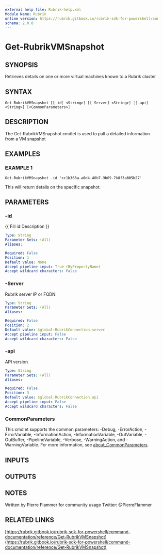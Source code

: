 ```yaml
---
external help file: Rubrik-help.xml
Module Name: Rubrik
online version: https://rubrik.gitbook.io/rubrik-sdk-for-powershell/command-documentation/reference/Get-RubrikVMSnapshot
schema: 2.0.0
---
```


# Get-RubrikVMSnapshot

## SYNOPSIS
Retrieves details on one or more virtual machines known to a Rubrik cluster

## SYNTAX

```
Get-RubrikVMSnapshot [[-id] <String>] [[-Server] <String>] [[-api] <String>] [<CommonParameters>]
```

## DESCRIPTION
The Get-RubrikVMSnapshot cmdlet is used to pull a detailed information from a VM snapshot

## EXAMPLES

### EXAMPLE 1
```
Get-RubrikVMSnapshot -id 'cc1b363a-a0d4-40b7-9b09-7b8f3a805b27'
```

This will return details on the specific snapshot.

## PARAMETERS

### -id
{{ Fill id Description }}

```yaml
Type: String
Parameter Sets: (All)
Aliases:

Required: False
Position: 1
Default value: None
Accept pipeline input: True (ByPropertyName)
Accept wildcard characters: False
```

### -Server
Rubrik server IP or FQDN

```yaml
Type: String
Parameter Sets: (All)
Aliases:

Required: False
Position: 2
Default value: $global:RubrikConnection.server
Accept pipeline input: False
Accept wildcard characters: False
```

### -api
API version

```yaml
Type: String
Parameter Sets: (All)
Aliases:

Required: False
Position: 3
Default value: $global:RubrikConnection.api
Accept pipeline input: False
Accept wildcard characters: False
```

### CommonParameters
This cmdlet supports the common parameters: -Debug, -ErrorAction, -ErrorVariable, -InformationAction, -InformationVariable, -OutVariable, -OutBuffer, -PipelineVariable, -Verbose, -WarningAction, and -WarningVariable. For more information, see [about_CommonParameters](http://go.microsoft.com/fwlink/?LinkID=113216).

## INPUTS

## OUTPUTS

## NOTES
Written by Pierre Flammer for community usage
Twitter: @PierreFlammer

## RELATED LINKS

[https://rubrik.gitbook.io/rubrik-sdk-for-powershell/command-documentation/reference/Get-RubrikVMSnapshot](https://rubrik.gitbook.io/rubrik-sdk-for-powershell/command-documentation/reference/Get-RubrikVMSnapshot)

